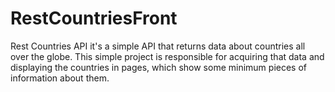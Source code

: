 # RestCountriesFront
Rest Countries API it's a simple API that returns data about countries all over the globe. This simple project is responsible for acquiring that data and displaying the countries in pages, which show some minimum pieces of information about them.
